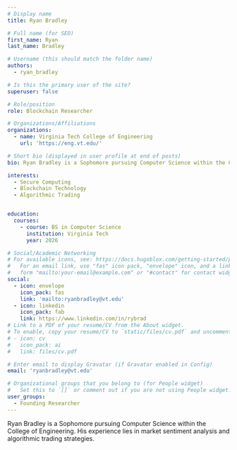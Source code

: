 ```yaml
---
# Display name
title: Ryan Bradley

# Full name (for SEO)
first_name: Ryan
last_name: Bradley

# Username (this should match the folder name)
authors:
  - ryan_bradley

# Is this the primary user of the site?
superuser: false

# Role/position
role: Blockchain Researcher

# Organizations/Affiliations
organizations:
  - name: Virginia Tech College of Engineering
    url: 'https://eng.vt.edu/'

# Short bio (displayed in user profile at end of posts)
bio: Ryan Bradley is a Sophomore pursuing Computer Science within the College of Engineering. His experience lies in market sentiment analysis and algorithmic trading strategies. 

interests:
  - Secure Computing 
  - Blockchain Technology 
  - Algorithmic Trading


education:
  courses:
    - course: BS in Computer Science
      institution: Virginia Tech
      year: 2026

# Social/Academic Networking
# For available icons, see: https://docs.hugoblox.com/getting-started/page-builder/#icons
#   For an email link, use "fas" icon pack, "envelope" icon, and a link in the
#   form "mailto:your-email@example.com" or "#contact" for contact widget.
social:
  - icon: envelope
    icon_pack: fas
    link: 'mailto:ryanbradley@vt.edu'
  - icon: linkedin
    icon_pack: fab
    link: https://www.linkedin.com/in/rybrad
# Link to a PDF of your resume/CV from the About widget.
# To enable, copy your resume/CV to `static/files/cv.pdf` and uncomment the lines below.
# - icon: cv
#   icon_pack: ai
#   link: files/cv.pdf

# Enter email to display Gravatar (if Gravatar enabled in Config)
email: 'ryanbradley@vt.edu'

# Organizational groups that you belong to (for People widget)
#   Set this to `[]` or comment out if you are not using People widget.
user_groups:
  - Founding Researcher
---
```

Ryan Bradley is a Sophomore pursuing Computer Science within the College of Engineering. His experience lies in market sentiment analysis and algorithmic trading strategies. 
